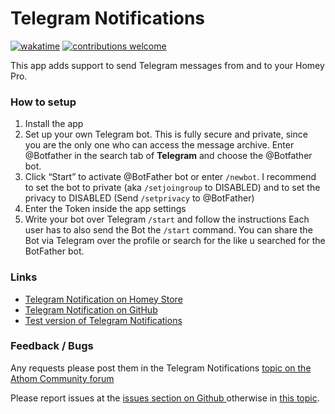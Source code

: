 # Telegram Notifications
[![wakatime](https://wakatime.com/badge/user/b1847e34-df83-4b5d-be70-c9ec2847dad3/project/08623bd7-7b6b-4af1-bbe0-c35a06dc3fb7.svg)](https://wakatime.com/badge/user/b1847e34-df83-4b5d-be70-c9ec2847dad3/project/08623bd7-7b6b-4af1-bbe0-c35a06dc3fb7)
[![contributions welcome](https://img.shields.io/badge/contributions-welcome-brightgreen.svg?style=flat)](https://github.com/spkesDE/TelegramNotifications/issues)

This app adds support to send Telegram messages from and to your Homey Pro.


### How to setup

1. Install the app
2. Set up your own Telegram bot. This is fully secure and private, since you are the only one who can access the message archive. Enter @Botfather in the search tab of **Telegram** and choose the @Botfather bot.
3. Click “Start” to activate @BotFather bot or enter `/newbot`. I recommend to set the bot to private (aka `/setjoingroup` to DISABLED) and to set the privacy to DISABLED (Send `/setprivacy` to @BotFather)
4. Enter the Token inside the app settings
5. Write your bot over Telegram `/start` and follow the instructions
   Each user has to also send the Bot the `/start` command. You can share the Bot via Telegram over the profile or search for the like u searched for the BotFather bot.

### Links
* [Telegram Notification on Homey Store](https://homey.app/en-gb/app/com.spkes.telegramNotifications/Telegram-Notifications/)
* [Telegram Notification on GitHub](https://github.com/spkesDE/TelegramNotifications)
* [Test version of Telegram Notifications](https://homey.app/en-gb/app/com.spkes.telegramNotifications/test)

### Feedback / Bugs
Any requests please post them in the Telegram Notifications [topic on the Athom Community forum](https://community.homey.app/t/app-pro-telegram-notifications/66622) 

Please report issues at the [issues section on Github ](https://github.com/spkesDE/TelegramNotifications/issues) otherwise in [this topic](https://community.homey.app/t/app-pro-telegram-notifications/66622).
